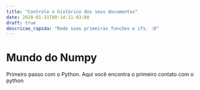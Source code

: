 ```yaml
---
title: "Controle o histórico dos seus documentos"
date: 2020-01-31T00:14:11-03:00
draft: true
descricao_rapida: "Rode suas primeiras funcões e ifs. :D"
---
```



# Mundo do Numpy

Primeiro passo com o Python. Aqui você encontra o primeiro contato com o python